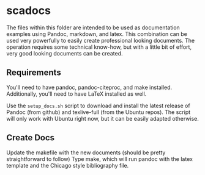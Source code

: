 # scadocs
The files within this folder are intended to be used as documentation examples using Pandoc, markdown, and latex. 
This combination can be used very powerfully to easily create professional looking documents. The operation requires some 
technical know-how, but with a little bit of effort, very good looking documents can be created.

## Requirements

You'll need to have pandoc, pandoc-citeproc, and make installed.
Additionally, you'll need to have LaTeX installed as well. 

Use the `setup_docs.sh` script to download and install the latest
release of Pandoc (from github) and texlive-full (from the Ubuntu
repos). The script will only work with Ubuntu right now, but it can be
easily adapted otherwise.

## Create Docs

Update the makefile with the new documents (should be pretty straightforward to follow)
Type make, which will run pandoc with the latex template and the Chicago
style bibliography file. 
